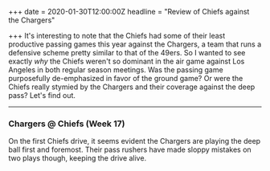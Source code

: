 +++
date = 2020-01-30T12:00:00Z
headline = "Review of Chiefs against the Chargers"

+++
It's interesting to note that the Chiefs had some of their least productive passing games this year against the Chargers, a team that runs a defensive scheme pretty similar to that of the 49ers. So I wanted to see exactly _why_ the Chiefs weren't so dominant in the air game against Los Angeles in both regular season meetings. Was the passing game purposefully de-emphasized in favor of the ground game? Or were the Chiefs really stymied by the Chargers and their coverage against the deep pass? Let's find out.

***

### Chargers @ Chiefs (Week 17)

On the first Chiefs drive, it seems evident the Chargers are playing the deep ball first and foremost. Their pass rushers have made sloppy mistakes on two plays though, keeping the drive alive.